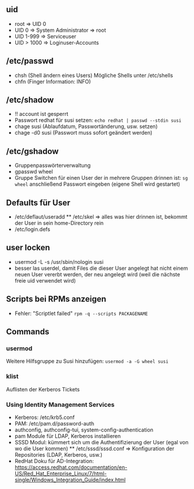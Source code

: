 ## uid
* root => UID 0
* UID 0 => System Administrator => root
* UID 1-999 => Serviceuser
* UID > 1000 => Loginuser-Accounts

## /etc/passwd
* chsh (Shell ändern eines Users) Mögliche Shells unter /etc/shells
* chfn (Finger Information: INFO)

## /etc/shadow
* !! account ist gesperrt
* Passwort redhat für susi setzen: `echo redhat | passwd --stdin susi`
* chage susi (Ablaufdatum, Passwortänderung, usw. setzen)
* chage -d0 susi (Passwort muss sofort geändert werden)

## /etc/gshadow
* Gruppenpasswörterverwaltung
* gpasswd wheel
* Gruppe Switchen für einen User der in mehrere Gruppen drinnen ist: `sg wheel` anschließend Passwort eingeben (eigene Shell wird gestartet)

## Defaults für User
* /etc/deflaut/useradd
** /etc/skel => alles was hier drinnen ist, bekommt der User in sein home-Directory rein
* /etc/login.defs

## user locken
* usermod -L -s /usr/sbin/nologin susi
* besser las userdel, damit Files die dieser User angelegt hat nicht einem neuen User vererbt werden, der neu angelegt wird (weil die nächste freie uid verwendet wird)

## Scripts bei RPMs anzeigen
* Fehler: "Scriptlet failed" `rpm -q --scripts PACKAGENAME`

## Commands
### usermod
Weitere Hilfsgruppe zu Susi hinzufügen: `usermod -a -G wheel susi`

### klist
Auflisten der Kerberos Tickets

### Using Identity Management Services
* Kerberos: /etc/krb5.conf
* PAM: /etc/pam.d/password-auth
* authconfig, authconfig-tui, system-config-authentication
* pam Module für LDAP, Kerberos installieren
* SSSD Modul: kümmert sich um die Authentifizierung der User (egal von wo die User kommen)
** /etc/sssd/sssd.conf => Konfiguration der Repositories (LDAP, Kerberos, usw.)
* RedHat Doku für AD-Integration: https://access.redhat.com/documentation/en-US/Red_Hat_Enterprise_Linux/7/html-single/Windows_Integration_Guide/index.html
